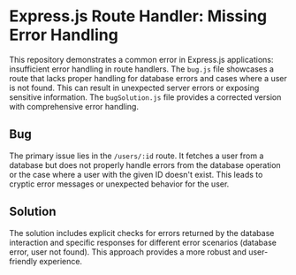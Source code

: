 # Express.js Route Handler: Missing Error Handling
This repository demonstrates a common error in Express.js applications: insufficient error handling in route handlers.  The `bug.js` file showcases a route that lacks proper handling for database errors and cases where a user is not found. This can result in unexpected server errors or exposing sensitive information.  The `bugSolution.js` file provides a corrected version with comprehensive error handling.

## Bug
The primary issue lies in the `/users/:id` route.  It fetches a user from a database but does not properly handle errors from the database operation or the case where a user with the given ID doesn't exist. This leads to cryptic error messages or unexpected behavior for the user.

## Solution
The solution includes explicit checks for errors returned by the database interaction and specific responses for different error scenarios (database error, user not found). This approach provides a more robust and user-friendly experience.
